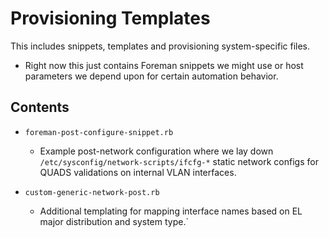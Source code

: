 Provisioning Templates
======================

This includes snippets, templates and provisioning system-specific files.

* Right now this just contains Foreman snippets we might use or host parameters we depend upon for certain automation behavior.

## Contents

* ```foreman-post-configure-snippet.rb```
  - Example post-network configuration where we lay down `/etc/sysconfig/network-scripts/ifcfg-*` static network configs for QUADS validations on internal VLAN interfaces.

* ```custom-generic-network-post.rb```
  - Additional templating for mapping interface names based on EL major distribution and system type.`

